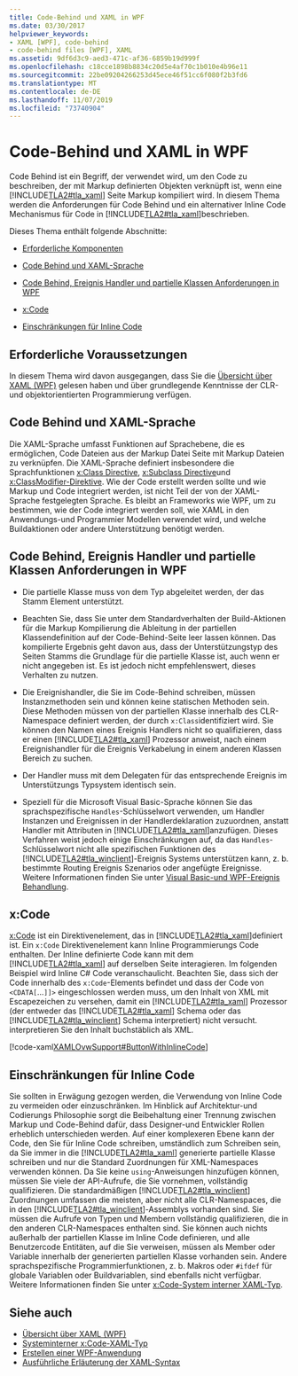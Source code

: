 ```yaml
---
title: Code-Behind und XAML in WPF
ms.date: 03/30/2017
helpviewer_keywords:
- XAML [WPF], code-behind
- code-behind files [WPF], XAML
ms.assetid: 9df6d3c9-aed3-471c-af36-6859b19d999f
ms.openlocfilehash: c18cce1898b8834c20d5e4af70c1b010e4b96e11
ms.sourcegitcommit: 22be09204266253d45ece46f51cc6f080f2b3fd6
ms.translationtype: MT
ms.contentlocale: de-DE
ms.lasthandoff: 11/07/2019
ms.locfileid: "73740904"
---
```

# <a name="code-behind-and-xaml-in-wpf"></a>Code-Behind und XAML in WPF
<a name="introduction"></a>Code Behind ist ein Begriff, der verwendet wird, um den Code zu beschreiben, der mit Markup definierten Objekten verknüpft ist, wenn eine [!INCLUDE[TLA2#tla_xaml](../../../../includes/tla2sharptla-xaml-md.md)] Seite Markup kompiliert wird. In diesem Thema werden die Anforderungen für Code Behind und ein alternativer Inline Code Mechanismus für Code in [!INCLUDE[TLA2#tla_xaml](../../../../includes/tla2sharptla-xaml-md.md)]beschrieben.  
  
 Dieses Thema enthält folgende Abschnitte:  
  
- [Erforderliche Komponenten](#Prerequisites)  
  
- [Code Behind und XAML-Sprache](#codebehind_and_the_xaml_language)  
  
- [Code Behind, Ereignis Handler und partielle Klassen Anforderungen in WPF](#Code_behind__Event_Handler__and_Partial_Class)  
  
- [x:Code](#x_Code)  
  
- [Einschränkungen für Inline Code](#Inline_Code_Limitations)  
  
<a name="Prerequisites"></a>   
## <a name="prerequisites"></a>Erforderliche Voraussetzungen  
 In diesem Thema wird davon ausgegangen, dass Sie die [Übersicht über XAML (WPF)](../../../desktop-wpf/fundamentals/xaml.md) gelesen haben und über grundlegende Kenntnisse der CLR-und objektorientierten Programmierung verfügen.  
  
<a name="codebehind_and_the_xaml_language"></a>   
## <a name="code-behind-and-the-xaml-language"></a>Code Behind und XAML-Sprache  
 Die XAML-Sprache umfasst Funktionen auf Sprachebene, die es ermöglichen, Code Dateien aus der Markup Datei Seite mit Markup Dateien zu verknüpfen. Die XAML-Sprache definiert insbesondere die Sprachfunktionen [x:Class Directive](../../xaml-services/x-class-directive.md), [x:Subclass Directive](../../xaml-services/x-subclass-directive.md)und [x:ClassModifier-Direktive](../../xaml-services/x-classmodifier-directive.md). Wie der Code erstellt werden sollte und wie Markup und Code integriert werden, ist nicht Teil der von der XAML-Sprache festgelegten Sprache. Es bleibt an Frameworks wie WPF, um zu bestimmen, wie der Code integriert werden soll, wie XAML in den Anwendungs-und Programmier Modellen verwendet wird, und welche Buildaktionen oder andere Unterstützung benötigt werden.  
  
<a name="Code_behind__Event_Handler__and_Partial_Class"></a>   
## <a name="code-behind-event-handler-and-partial-class-requirements-in-wpf"></a>Code Behind, Ereignis Handler und partielle Klassen Anforderungen in WPF  
  
- Die partielle Klasse muss von dem Typ abgeleitet werden, der das Stamm Element unterstützt.  
  
- Beachten Sie, dass Sie unter dem Standardverhalten der Build-Aktionen für die Markup Kompilierung die Ableitung in der partiellen Klassendefinition auf der Code-Behind-Seite leer lassen können. Das kompilierte Ergebnis geht davon aus, dass der Unterstützungstyp des Seiten Stamms die Grundlage für die partielle Klasse ist, auch wenn er nicht angegeben ist. Es ist jedoch nicht empfehlenswert, dieses Verhalten zu nutzen.  
  
- Die Ereignishandler, die Sie im Code-Behind schreiben, müssen Instanzmethoden sein und können keine statischen Methoden sein. Diese Methoden müssen von der partiellen Klasse innerhalb des CLR-Namespace definiert werden, der durch `x:Class`identifiziert wird. Sie können den Namen eines Ereignis Handlers nicht so qualifizieren, dass er einen [!INCLUDE[TLA2#tla_xaml](../../../../includes/tla2sharptla-xaml-md.md)] Prozessor anweist, nach einem Ereignishandler für die Ereignis Verkabelung in einem anderen Klassen Bereich zu suchen.  
  
- Der Handler muss mit dem Delegaten für das entsprechende Ereignis im Unterstützungs Typsystem identisch sein.  
  
- Speziell für die Microsoft Visual Basic-Sprache können Sie das sprachspezifische `Handles`-Schlüsselwort verwenden, um Handler Instanzen und Ereignissen in der Handlerdeklaration zuzuordnen, anstatt Handler mit Attributen in [!INCLUDE[TLA2#tla_xaml](../../../../includes/tla2sharptla-xaml-md.md)]anzufügen. Dieses Verfahren weist jedoch einige Einschränkungen auf, da das `Handles`-Schlüsselwort nicht alle spezifischen Funktionen des [!INCLUDE[TLA2#tla_winclient](../../../../includes/tla2sharptla-winclient-md.md)]-Ereignis Systems unterstützen kann, z. b. bestimmte Routing Ereignis Szenarios oder angefügte Ereignisse. Weitere Informationen finden Sie unter [Visual Basic-und WPF-Ereignis Behandlung](visual-basic-and-wpf-event-handling.md).  
  
<a name="x_Code"></a>   
## <a name="xcode"></a>x:Code  
 [x:Code](../../xaml-services/x-code-intrinsic-xaml-type.md) ist ein Direktivenelement, das in [!INCLUDE[TLA2#tla_xaml](../../../../includes/tla2sharptla-xaml-md.md)]definiert ist. Ein `x:Code` Direktivenelement kann Inline Programmierungs Code enthalten. Der Inline definierte Code kann mit dem [!INCLUDE[TLA2#tla_xaml](../../../../includes/tla2sharptla-xaml-md.md)] auf derselben Seite interagieren. Im folgenden Beispiel wird Inline C# Code veranschaulicht. Beachten Sie, dass sich der Code innerhalb des `x:Code`-Elements befindet und dass der Code von `<CDATA[`...`]]>` eingeschlossen werden muss, um den Inhalt von XML mit Escapezeichen zu versehen, damit ein [!INCLUDE[TLA2#tla_xaml](../../../../includes/tla2sharptla-xaml-md.md)] Prozessor (der entweder das [!INCLUDE[TLA2#tla_xaml](../../../../includes/tla2sharptla-xaml-md.md)] Schema oder das [!INCLUDE[TLA2#tla_winclient](../../../../includes/tla2sharptla-winclient-md.md)] Schema interpretiert) nicht versucht. interpretieren Sie den Inhalt buchstäblich als XML.  
  
 [!code-xaml[XAMLOvwSupport#ButtonWithInlineCode](~/samples/snippets/csharp/VS_Snippets_Wpf/XAMLOvwSupport/CSharp/page4.xaml#buttonwithinlinecode)]  
  
<a name="Inline_Code_Limitations"></a>   
## <a name="inline-code-limitations"></a>Einschränkungen für Inline Code  
 Sie sollten in Erwägung gezogen werden, die Verwendung von Inline Code zu vermeiden oder einzuschränken. Im Hinblick auf Architektur-und Codierungs Philosophie sorgt die Beibehaltung einer Trennung zwischen Markup und Code-Behind dafür, dass Designer-und Entwickler Rollen erheblich unterschieden werden. Auf einer komplexeren Ebene kann der Code, den Sie für Inline Code schreiben, umständlich zum Schreiben sein, da Sie immer in die [!INCLUDE[TLA2#tla_xaml](../../../../includes/tla2sharptla-xaml-md.md)] generierte partielle Klasse schreiben und nur die Standard Zuordnungen für XML-Namespaces verwenden können. Da Sie keine `using`-Anweisungen hinzufügen können, müssen Sie viele der API-Aufrufe, die Sie vornehmen, vollständig qualifizieren. Die standardmäßigen [!INCLUDE[TLA2#tla_winclient](../../../../includes/tla2sharptla-winclient-md.md)] Zuordnungen umfassen die meisten, aber nicht alle CLR-Namespaces, die in den [!INCLUDE[TLA2#tla_winclient](../../../../includes/tla2sharptla-winclient-md.md)]-Assemblys vorhanden sind. Sie müssen die Aufrufe von Typen und Membern vollständig qualifizieren, die in den anderen CLR-Namespaces enthalten sind. Sie können auch nichts außerhalb der partiellen Klasse im Inline Code definieren, und alle Benutzercode Entitäten, auf die Sie verweisen, müssen als Member oder Variable innerhalb der generierten partiellen Klasse vorhanden sein. Andere sprachspezifische Programmierfunktionen, z. b. Makros oder `#ifdef` für globale Variablen oder Buildvariablen, sind ebenfalls nicht verfügbar. Weitere Informationen finden Sie unter [x:Code-System interner XAML-Typ](../../xaml-services/x-code-intrinsic-xaml-type.md).  
  
## <a name="see-also"></a>Siehe auch

- [Übersicht über XAML (WPF)](../../../desktop-wpf/fundamentals/xaml.md)
- [Systeminterner x:Code-XAML-Typ](../../xaml-services/x-code-intrinsic-xaml-type.md)
- [Erstellen einer WPF-Anwendung](../app-development/building-a-wpf-application-wpf.md)
- [Ausführliche Erläuterung der XAML-Syntax](xaml-syntax-in-detail.md)
